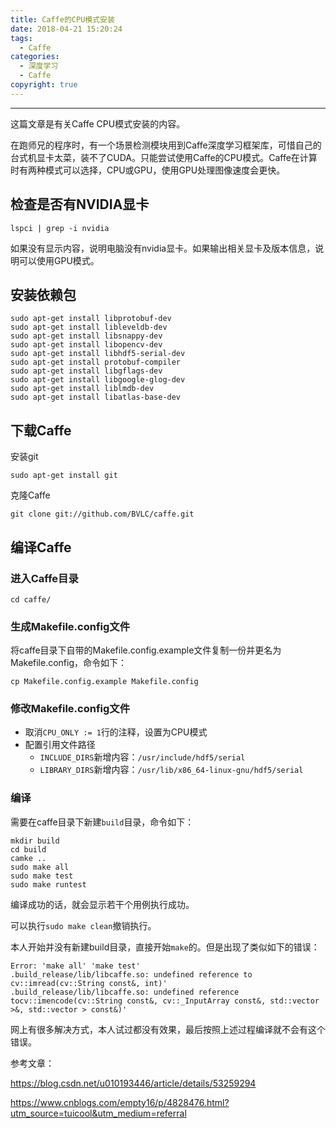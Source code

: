 ```yaml
---
title: Caffe的CPU模式安装
date: 2018-04-21 15:20:24
tags:
  - Caffe
categories: 
  - 深度学习
  - Caffe
copyright: true
---
```


-----

这篇文章是有关Caffe CPU模式安装的内容。

<!--more--->

在跑师兄的程序时，有一个场景检测模块用到Caffe深度学习框架库，可惜自己的台式机显卡太菜，装不了CUDA。只能尝试使用Caffe的CPU模式。Caffe在计算时有两种模式可以选择，CPU或GPU，使用GPU处理图像速度会更快。

## 检查是否有NVIDIA显卡

~~~shell
lspci | grep -i nvidia
~~~

如果没有显示内容，说明电脑没有nvidia显卡。如果输出相关显卡及版本信息，说明可以使用GPU模式。

## 安装依赖包

~~~shell
sudo apt-get install libprotobuf-dev 
sudo apt-get install libleveldb-dev
sudo apt-get install libsnappy-dev 
sudo apt-get install libopencv-dev
sudo apt-get install libhdf5-serial-dev
sudo apt-get install protobuf-compiler
sudo apt-get install libgflags-dev
sudo apt-get install libgoogle-glog-dev
sudo apt-get install liblmdb-dev
sudo apt-get install libatlas-base-dev
~~~

## 下载Caffe

安装git

~~~shell
sudo apt-get install git
~~~

克隆Caffe

~~~shell
git clone git://github.com/BVLC/caffe.git
~~~

## 编译Caffe

### 进入Caffe目录

~~~shell
cd caffe/
~~~

### 生成Makefile.config文件

将caffe目录下自带的Makefile.config.example文件复制一份并更名为Makefile.config，命令如下：

~~~shell
cp Makefile.config.example Makefile.config
~~~

### 修改Makefile.config文件

- 取消`CPU_ONLY := 1`行的注释，设置为CPU模式
- 配置引用文件路径
  - `INCLUDE_DIRS`新增内容：`/usr/include/hdf5/serial`
  - `LIBRARY_DIRS`新增内容：`/usr/lib/x86_64-linux-gnu/hdf5/serial`

### 编译

需要在caffe目录下新建`build`目录，命令如下：

~~~shell
mkdir build
cd build
camke ..
sudo make all
sudo make test
sudo make runtest
~~~

编译成功的话，就会显示若干个用例执行成功。

可以执行`sudo make clean`撤销执行。

本人开始并没有新建build目录，直接开始`make`的。但是出现了类似如下的错误：

~~~shell
Error: 'make all' 'make test'
.build_release/lib/libcaffe.so: undefined reference to cv::imread(cv::String const&, int)' 
.build_release/lib/libcaffe.so: undefined reference tocv::imencode(cv::String const&, cv::_InputArray const&, std::vector >&, std::vector > const&)'
~~~

网上有很多解决方式，本人试过都没有效果，最后按照上述过程编译就不会有这个错误。



参考文章：

https://blog.csdn.net/u010193446/article/details/53259294

https://www.cnblogs.com/empty16/p/4828476.html?utm_source=tuicool&utm_medium=referral